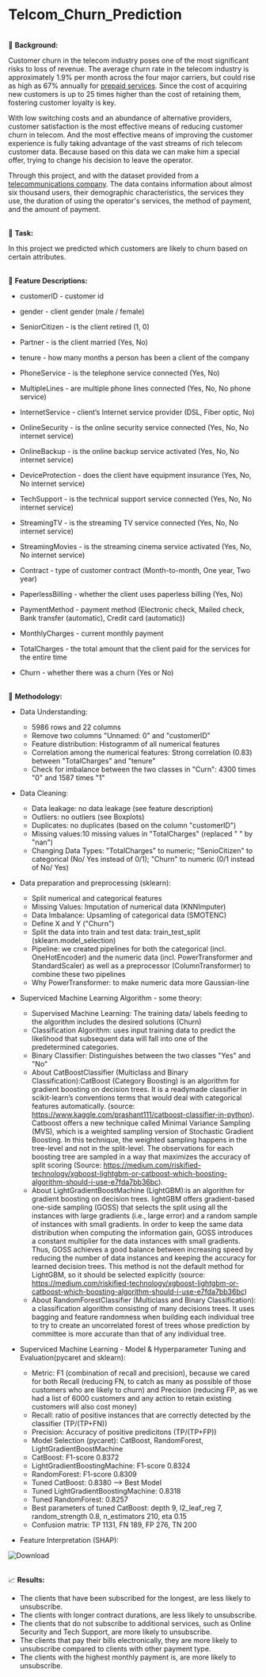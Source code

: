 # Telcom_Churn_Prediction

<br/> :office: **Background:**

Customer churn in the telecom industry poses one of the most significant risks to loss of revenue. The average churn rate in the telecom industry is approximately 1.9% per month across the four major carriers, but could rise as high as 67% annually for [prepaid services](https://www.omnisci.com/blog/strategies-for-reducing-churn-rate-in-the-telecom-industry). Since the cost of acquiring new customers is up to 25 times higher than the cost of retaining them, fostering customer loyalty is key. 

With low switching costs and an abundance of alternative providers, customer satisfaction is the most effective means of reducing customer churn in telecom. And the most effective means of improving the customer experience is fully taking advantage of the vast streams of rich telecom customer data. Because based on this data we can make him a special offer, trying to change his decision to leave the operator.

Through this project, and with the dataset provided from a [telecommunications company](https://www.kaggle.com/radmirzosimov/telecom-users-dataset). The data contains information about almost six thousand users, their demographic characteristics, the services they use, the duration of using the operator's services, the method of payment, and the amount of payment.

<br/> :thought_balloon: **Task:** 

In this project we predicted which customers are likely to churn based on certain attributes.



<br/> :page_with_curl: **Feature Descriptions:**

  - customerID - customer id

  - gender - client gender (male / female)

  - SeniorCitizen - is the client retired (1, 0)

  - Partner - is the client married (Yes, No)

  - tenure - how many months a person has been a client of the company

  - PhoneService - is the telephone service connected (Yes, No)

  - MultipleLines - are multiple phone lines connected (Yes, No, No phone service)

  - InternetService - client’s Internet service provider (DSL, Fiber optic, No)

  - OnlineSecurity - is the online security service connected (Yes, No, No internet service)

  - OnlineBackup - is the online backup service activated (Yes, No, No internet service)

  - DeviceProtection - does the client have equipment insurance (Yes, No, No internet service)

  - TechSupport - is the technical support service connected (Yes, No, No internet service)

  - StreamingTV - is the streaming TV service connected (Yes, No, No internet service)

  - StreamingMovies - is the streaming cinema service activated (Yes, No, No internet service)

  - Contract - type of customer contract (Month-to-month, One year, Two year)

  - PaperlessBilling - whether the client uses paperless billing (Yes, No)

  - PaymentMethod - payment method (Electronic check, Mailed check, Bank transfer (automatic), Credit card (automatic))

  - MonthlyCharges - current monthly payment

  - TotalCharges - the total amount that the client paid for the services for the entire time

  - Churn - whether there was a churn (Yes or No)

<br/> :abacus: **Methodology:**
  
  - Data Understanding: 
    - 5986 rows and 22 columns 
    - Remove two columns "Unnamed: 0" and "customerID"
    - Feature distribution: Histogramm of all numerical features
    - Correlation among the numerical features: Strong correlation (0.83) between "TotalCharges" and "tenure"
    - Check for imbalance between the two classes in "Curn": 4300 times "0" and 1587 times "1"

  - Data Cleaning: 
    - Data leakage: no data leakage (see feature description)
    - Outliers: no outliers (see Boxplots)
    - Duplicates: no duplicates (based on the column "customerID")
    - Missing values:10 missing values in "TotalCharges" (replaced " " by "nan")
    - Changing Data Types: "TotalCharges" to numeric; "SenioCitizen" to categorical (No/ Yes instead of 0/1); "Churn" to numeric (0/1 instead of No/ Yes) 
  
  - Data preparation and preprocessing (sklearn):
    - Split numerical and categorical features
    - Missing Values: Imputation of numerical data (KNNImputer)
    - Data Imbalance: Upsamling of categorical data (SMOTENC)
    - Define X and Y ("Churn")
    - Split the data into train and test data: train_test_split (sklearn.model_selection)
    - Pipeline: we created pipelines for both the categorical (incl. OneHotEncoder) and the numeric data (incl. PowerTransformer and StandardScaler) as well as a preprocessor (ColumnTransformer) to combine these two pipelines
    - Why PowerTransformer: to make numeric data more Gaussian-line
    
  - Superviced Machine Learning Algorithm - some theory:
    - Supervised Machine Learning: The training data/ labels feeding to the algorithm includes the desired solutions (Churn)
    - Classification Algorithm: uses input training data to predict the likelihood that subsequent data will fall into one of the predetermined categories.
    - Binary Classifier: Distinguishes between the two classes "Yes" and "No"
    - About CatBoostClassifier (Multiclass and Binary Classification):CatBoost (Category Boosting) is an algorithm for gradient boosting on decision trees. It is a readymade classifier in scikit-learn’s conventions terms that would deal with categorical features automatically. (source: https://www.kaggle.com/prashant111/catboost-classifier-in-python). Catboost offers a new technique called Minimal Variance Sampling (MVS), which is a weighted sampling version of Stochastic Gradient Boosting. In this technique, the weighted sampling happens in the tree-level and not in the split-level. The observations for each boosting tree are sampled in a way that maximizes the accuracy of split scoring (Source: https://medium.com/riskified-technology/xgboost-lightgbm-or-catboost-which-boosting-algorithm-should-i-use-e7fda7bb36bc).
    - About LightGradientBoostMachine (LightGBM):is an algorithm for gradient boosting on decision trees. lightGBM offers gradient-based one-side sampling (GOSS) that selects the split using all the instances with large gradients (i.e., large error) and a random sample of instances with small gradients. In order to keep the same data distribution when computing the information gain, GOSS introduces a constant multiplier for the data instances with small gradients. Thus, GOSS achieves a good balance between increasing speed by reducing the number of data instances and keeping the accuracy for learned decision trees. This method is not the default method for LightGBM, so it should be selected explicitly (source: https://medium.com/riskified-technology/xgboost-lightgbm-or-catboost-which-boosting-algorithm-should-i-use-e7fda7bb36bc)
    - About RandomForestClassifier (Multiclass and Binary Classification): a classification algorithm consisting of many decisions trees. It uses bagging and feature randomness when building each individual tree to try to create an uncorrelated forest of trees whose prediction by committee is more accurate than that of any individual tree.
    
  - Superviced Machine Learning - Model & Hyperparameter Tuning and Evaluation(pycaret and sklearn):
    - Metric: F1 (combination of recall and precision), because we cared for both Recall (reducing FN, to catch as many as possible of those customers who are likely to churn) and Precision (reducing FP, as we had a list of 6000 customers and any action to retain existing customers will also cost money)
    - Recall: ratio of positive instances that are correctly detected by the classifier (TP/(TP+FN))
    - Precision: Accuracy of positive predicitons (TP/(TP+FP))
    - Model Selection (pycaret): CatBoost, RandomForest, LightGradientBoostMachine
    - CatBoost: F1-score 0.8372
    - LightGradientBoostingMachine: F1-score 0.8324
    - RandomForest: F1-score 0.8309
    - Tuned CatBoost: 0.8380 --> Best Model
    - Tuned LightGradientBoostingMachine: 0.8318
    - Tuned RandomForest: 0.8257
    - Best parameters of tuned CatBoost: depth 9, l2_leaf_reg 7, random_strength 0.8, n_estimators 210, eta 0.15
    - Confusion matrix: TP 1131, FN 189, FP 276, TN 200


  - Feature Interpretation (SHAP): 
  
![Download](https://user-images.githubusercontent.com/89683936/134678619-e105e72f-59c2-4f64-b7b5-be88af29f57c.png)

<br/> :chart_with_upwards_trend: **Results:**
- The clients that have been subscribed for the longest, are less likely to unsubscribe.
- The clients with longer contract durations, are less likely to unsubscribe.
- The clients that do not subscribe to additional services, such as Online Security and Tech Support, are more likely to unsubscribe.
- The clients that pay their bills electronically, they are more likely to unsubscribe compared to clients with other payment type.
- The clients with the highest monthly payment is, are more likely to unsubscribe.

